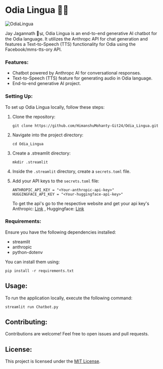 # Odia Lingua 🐚🤖
![OdiaLingua ](https://github.com/HimanshuMohanty-Git24/Odia_Lingua/assets/94133298/c47f3775-f4e7-4b44-8c32-80b68bf792aa)


Jay Jagannath 🙏🕉️, Odia Lingua is an end-to-end generative AI chatbot for the Odia language. It utilizes the Anthropc API for chat generation and features a Text-to-Speech (TTS) functionality for Odia using the Facebook/mms-tts-ory API.

### Features:
- Chatbot powered by Anthropc AI for conversational responses.
- Text-to-Speech (TTS) feature for generating audio in Odia language.
- End-to-end generative AI project.

### Setting Up:
To set up Odia Lingua locally, follow these steps:

1. Clone the repository:
   ```
   git clone https://github.com/HimanshuMohanty-Git24/Odia_Lingua.git
   ```
2. Navigate into the project directory:
   ```
   cd Odia_Lingua
   ```
3. Create a .streamlit directory:
   ```
   mkdir .streamlit
   ```
4. Inside the `.streamlit` directory, create a `secrets.toml` file.
   
5. Add your API keys to the `secrets.toml` file:
   ```
   ANTHROPIC_API_KEY = "<Your-anthropic-api-key>"
   HUGGINGFACE_API_KEY = "<Your-huggingface-api-key>"
   ```
   To get the api's go to the respective website and get your api key's Anthropic: [Link](https://console.anthropic.com/settings/keys) , Huggingface: [Link](https://huggingface.co/settings/tokens)
### Requirements:
Ensure you have the following dependencies installed:
- streamlit
- anthropic
- python-dotenv

You can install them using:
```
pip install -r requirements.txt
```
## Usage:
To run the application locally, execute the following command:
```
streamlit run Chatbot.py
```
## Contributing:
Contributions are welcome! Feel free to open issues and pull requests.
## License:
This project is licensed under the [MIT License](LICENSE).







